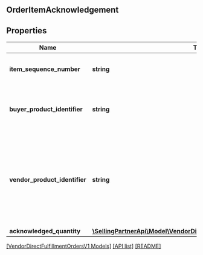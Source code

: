 ## OrderItemAcknowledgement

## Properties

Name | Type | Description | Notes
------------ | ------------- | ------------- | -------------
**item_sequence_number** | **string** | Line item sequence number for the item. |
**buyer_product_identifier** | **string** | Buyer&#39;s standard identification number (ASIN) of an item. | [optional]
**vendor_product_identifier** | **string** | The vendor selected product identification of the item. Should be the same as was provided in the purchase order. | [optional]
**acknowledged_quantity** | [**\SellingPartnerApi\Model\VendorDirectFulfillmentOrdersV1\ItemQuantity**](ItemQuantity.md) |  |

[[VendorDirectFulfillmentOrdersV1 Models]](../) [[API list]](../../Api) [[README]](../../../README.md)
